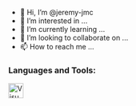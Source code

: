 
- 👋 Hi, I’m @jeremy-jmc
- 👀 I’m interested in ...
- 🌱 I’m currently learning ...
- 💞️ I’m looking to collaborate on ...
- 📫 How to reach me ...

### Languages and Tools:

<img align="left" alt="Visual Studio Code" width="30px" src="https://cdn.jsdelivr.net/gh/devicons/devicon/icons/vscode/vscode-original.svg" style="padding-right:10px;" />

<!---
jeremy-jmc/jeremy-jmc is a ✨ special ✨ repository because its `README.md` (this file) appears on your GitHub profile.
You can click the Preview link to take a look at your changes.
--->
